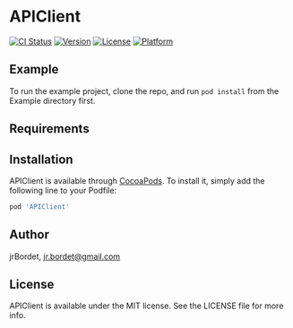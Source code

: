# APIClient

[![CI Status](http://img.shields.io/travis/jrBordet/APIClient.svg?style=flat)](https://travis-ci.org/jrBordet/APIClient)
[![Version](https://img.shields.io/cocoapods/v/APIClient.svg?style=flat)](http://cocoapods.org/pods/APIClient)
[![License](https://img.shields.io/cocoapods/l/APIClient.svg?style=flat)](http://cocoapods.org/pods/APIClient)
[![Platform](https://img.shields.io/cocoapods/p/APIClient.svg?style=flat)](http://cocoapods.org/pods/APIClient)

## Example

To run the example project, clone the repo, and run `pod install` from the Example directory first.

## Requirements

## Installation

APIClient is available through [CocoaPods](http://cocoapods.org). To install
it, simply add the following line to your Podfile:

```ruby
pod 'APIClient'
```

## Author

jrBordet, jr.bordet@gmail.com

## License

APIClient is available under the MIT license. See the LICENSE file for more info.
